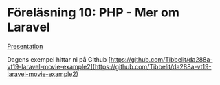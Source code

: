 # Föreläsning 10: PHP - Mer om Laravel

[Presentation](PHP-Laravel-2.pdf)

Dagens exempel hittar ni på Github [https://github.com/Tibbelit/da288a-vt19-laravel-movie-example2](https://github.com/Tibbelit/da288a-vt19-laravel-movie-example2)